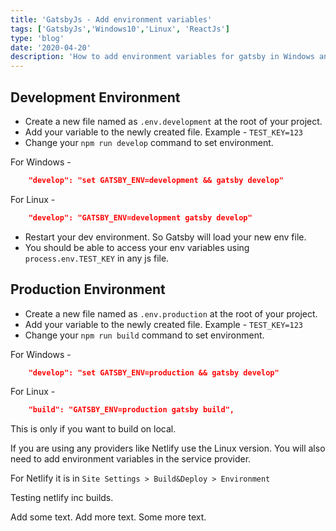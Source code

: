 ```yaml
---
title: 'GatsbyJs - Add environment variables'
tags: ['GatsbyJs','Windows10','Linux', 'ReactJs']
type: 'blog'
date: '2020-04-20'
description: 'How to add environment variables for gatsby in Windows and Linux'
---
```

## Development Environment
* Create a new file named as `.env.development` at the root of your project.
* Add your variable to the newly created file. Example - `TEST_KEY=123`
* Change your `npm run develop` command to set environment.

For Windows -
```json
    "develop": "set GATSBY_ENV=development && gatsby develop"
```
For Linux -
```json
    "develop": "GATSBY_ENV=development gatsby develop"
```
* Restart your dev environment. So Gatsby will load your new env file.
* You should be able to access your env variables using `process.env.TEST_KEY` in any js file.

## Production Environment
* Create a new file named as `.env.production` at the root of your project.
* Add your variable to the newly created file. Example - `TEST_KEY=123`
* Change your `npm run build` command to set environment.

For Windows -
```json
    "develop": "set GATSBY_ENV=production && gatsby develop"
```
For Linux -
```json
    "build": "GATSBY_ENV=production gatsby build",
```
This is only if you want to build on local.

If you are using any providers like Netlify use the Linux version. You will also need to add environment variables in the service provider.

For Netlify it is in `Site Settings > Build&Deploy > Environment`

Testing netlify inc builds.

Add some text. Add more text. Some more text.
